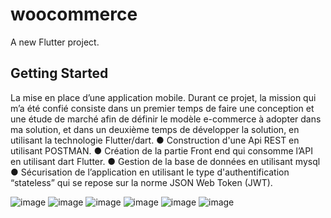 # woocommerce

A new Flutter project.

## Getting Started

La mise en place d’une application mobile. Durant ce projet, la mission qui m’a été confié consiste dans un premier temps de faire une conception et une étude de marché afin de définir le modèle e-commerce à adopter dans ma solution, et dans un deuxième temps de développer la solution, en utilisant la technologie Flutter/dart.
● Construction d'une Api REST en utilisant POSTMAN. 
●  Création de la partie Front end qui consomme l’API en utilisant dart Flutter.
● Gestion de la base de données en utilisant mysql 
● Sécurisation de l’application en utilisant le type d'authentification “stateless” qui se repose sur la  norme JSON Web Token (JWT). 


![image](https://user-images.githubusercontent.com/89986365/212375001-18339012-7025-4600-bd03-8015752107e0.png)
![image](https://user-images.githubusercontent.com/89986365/212375064-1eca89b3-0083-403c-baf5-f8d0db976786.png)
![image](https://user-images.githubusercontent.com/89986365/212375093-e5e5d06b-6334-43bc-915b-67f048fd294e.png)
![image](https://user-images.githubusercontent.com/89986365/212375112-7ebb0e3b-96c3-4eca-bd61-aa11b4d4d8dd.png)
![image](https://user-images.githubusercontent.com/89986365/212375139-547ae448-c247-4006-ba05-057d0b457d9c.png)
![image](https://user-images.githubusercontent.com/89986365/212375152-ed84bb72-3545-4f5f-91fc-0c6a58040784.png)

